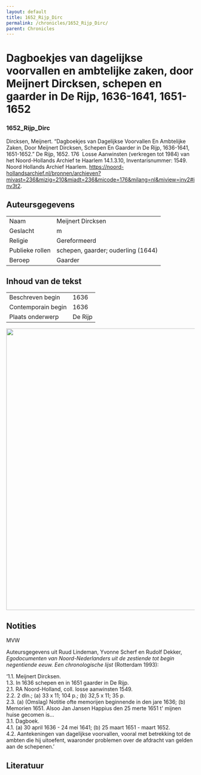 ```yaml
---
layout: default
title: 1652_Rijp_Dirc
permalink: /chronicles/1652_Rijp_Dirc/
parent: Chronicles
--- 
```



# Dagboekjes van dagelijkse voorvallen en ambtelijke zaken, door Meijnert Dircksen, schepen en gaarder in De Rijp, 1636-1641, 1651-1652 

### 1652_Rijp_Dirc 

Dircksen, Meijnert. “Dagboekjes van Dagelijkse Voorvallen En Ambtelijke Zaken, Door Meijnert Dircksen, Schepen En Gaarder in De Rijp, 1636-1641, 1651-1652.” De Rijp, 1652. 176  Losse Aanwinsten (verkregen tot 1984) van het Noord-Hollands Archief te Haarlem 14.1.3.10, Inventarisnummer: 1549. Noord Hollands Archief Haarlem. https://noord-hollandsarchief.nl/bronnen/archieven?mivast=236&mizig=210&miadt=236&micode=176&milang=nl&miview=inv2#inv3t2. 

## Auteursgegevens 

| | | 
| --------------- | --------------- | 
| Naam | Meijnert Dircksen | 
| Geslacht | m | 
| Religie | Gereformeerd | 
| Publieke rollen | schepen, gaarder; ouderling (1644) | 
| Beroep | Gaarder | 

## Inhoud van de tekst 

| | | 
| --------------- | --------------- | 
| Beschreven begin | 1636 | 
| Contemporain begin | 1636 | 
| Plaats onderwerp | De Rijp | 

[<img src="..\..\barplots_chronicles\1652_Rijp_Dirc.jpg" width="750"/>](..\..\barplots_chronicles\1652_Rijp_Dirc.jpg) 

## Notities 

MVW

Auteursgegevens uit Ruud Lindeman, Yvonne Scherf en Rudolf Dekker,
_Egodocumenten van Noord-Nederlanders uit de zestiende tot begin negentiende
eeuw. Een chronologische lijst_ (Rotterdam 1993):

‘1.1. Meijnert Dircksen.  
1.3. In 1636 schepen en in 1651 gaarder in De Rijp.  
2.1. RA Noord-Holland, coll. losse aanwinsten 1549.  
2.2. 2 dln.; (a) 33 x 11; 104 p.; (b) 32,5 x 11; 35 p.  
2.3. (a) (Omslag) Notitie ofte memorijen beginnende in den jare 1636; (b)
Memorien 1651. Alsoo Jan Jansen Happius den 25 merte 1651 t' mijnen huise
gecomen is...  
3.1. Dagboek.  
4.1. (a) 30 april 1636 - 24 mei 1641; (b) 25 maart 1651 - maart 1652.  
4.2. Aantekeningen van dagelijkse voorvallen, vooral met betrekking tot de
ambten die hij uitoefent, waaronder problemen over de afdracht van gelden aan
de schepenen.’



## Literatuur 

